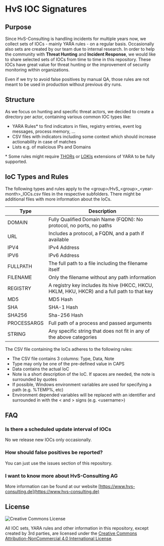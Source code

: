 # HvS IOC Signatures

## Purpose
Since HvS-Consulting is handling incidents for multiple years now, we collect sets of IOCs - mainly YARA rules - on a regular basis. Occasionally also sets are created by our team due to internal research. In order to help the community with **Threat Hunting** and **Incident Response**, we would like to share selected sets of IOCs from time to time in this repository. These IOCs have great value for threat hunting or the improvement of security monitoring within organizations.

Even if we try to avoid false positives by manual QA, those rules are not meant to be used in production without previous dry runs.

## Structure

As we focus on hunting and specific threat actors, we decided to create a directory per actor, containing various common IOC types like:
- YARA Rules* to find indicators in files, registry entries, event log messages, process memory, ... 
- CSV files with indicators including some context which should increase actionability in case of matches
- Lists e.g. of malicious IPs and Domains

\* Some rules might require [THORs](https://www.nextron-systems.com/thor/) or [LOKIs](https://github.com/Neo23x0/Loki) extensions of YARA to be fully supported.


## IoC Types and Rules
The following types and rules apply to the \<group\>/HvS_\<group\>_\<year-month\>_IOCs.csv files in the respective subfolders. There might be additional files with more information about the IoCs.


| Type        | Description                                                                                 |
| ----------- | ------------------------------------------------------------------------------------------- |
| DOMAIN      | Fully Qualified Domain Name (FQDN): No protocol, no ports, no paths                         |
| URL         | Includes a protocol, a FQDN, and a path if available                                        |
| IPV4        | IPv4 Address                                                                                |
| IPV6        | IPv6 Address                                                                                |
| FULLPATH    | The full path to a file including the filename itself                                       |
| FILENAME    | Only the filename without any path information                                              |
| REGISTRY    | A registry key includes its hive (HKCC, HKCU, HKLM, HKU, HKCR) and a full path to that key  |
| MD5         | MD5 Hash                                                                                    |
| SHA         | SHA-1 Hash                                                                                  |
| SHA256      | Sha-256 Hash                                                                                |
| PROCESSARGS | Full path of a process and passed arguments                                                 |
| STRING      | Any specific string that does not fit in any of the above categories                        |


The CSV file containing the IoCs adheres to the following rules:
* The CSV file contains 3 columns: Type, Data, Note
* Type may only be one of the pre-defined value in CAPS
* Data contains the actual IoC
* Note is a short description of the IoC. If spaces are needed, the note is surrounded by quotes
* If possible, Windows environment variables are used for specifying a path (e.g. %TEMP%, etc)
* Environment depended variables will be replaced with an identifier and surrounded in with the \< and \> signs (e.g. \<username\>)


## FAQ

### Is there a scheduled update interval of IOCs
No we release new IOCs only occasionally.

### How should false positives be reported?
You can just use the issues section of this repository.

### I want to know more about HvS-Consulting AG
More information can be found at our website [https://www.hvs-consulting.de](https://www.hvs-consulting.de)


## License

![Creative Commons License](https://i.creativecommons.org/l/by-nc/4.0/88x31.png)

All IOC sets, YARA rules and other information in this repository, except created by 3rd parties, are licensed under the [Creative Commons Attribution-NonCommercial 4.0 International License](http://creativecommons.org/licenses/by-nc/4.0/).
